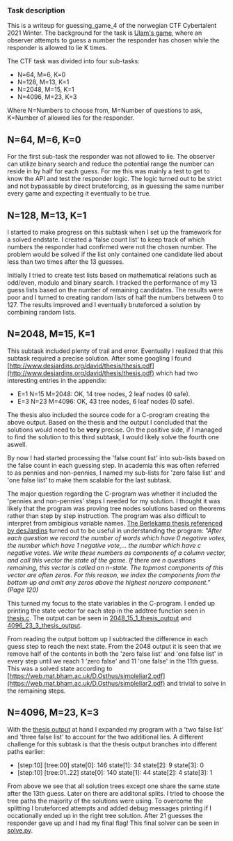 ### Task description
This is a writeup for guessing_game_4 of the norwegian CTF Cybertalent 2021 Winter. The background for the task is [Ulam's game](https://en.wikipedia.org/wiki/Ulam%27s_game), where an observer attempts to guess a number the responder has chosen while the responder is allowed to lie K times.

The CTF task was divided into four sub-tasks:
  * N=64, M=6, K=0
  * N=128, M=13, K=1
  * N=2048, M=15, K=1
  * N=4096, M=23, K=3

Where N=Numbers to choose from, M=Number of questions to ask, K=Number of allowed lies for the responder.

## N=64, M=6, K=0
For the first sub-task the responder was not allowed to lie. The observer can utilize binary search and reduce the potential range the number can reside in by half for each guess. For me this was mainly a test to get to know the API and test the responder logic. The logic turned out to be strict and not bypassable by direct bruteforcing, as in guessing the same number every game and expecting it eventually to be true.

## N=128, M=13, K=1
I started to make progress on this subtask when I set up the framework for a solved endstate. I created a 'false count list' to keep track of which numbers the responder had confirmed were not the chosen number. The problem would be solved if the list only contained one candidate lied about less than two times after the 13 guesses.

Initially I tried to create test lists based on mathematical relations such as odd/even, modulo and binary search. I tracked the performance of my 13 guess lists based on the number of remaining candidates. The results were poor and I turned to creating random lists of half the numbers between 0 to 127. The results improved and I eventually bruteforced a solution by combining random lists.

## N=2048, M=15, K=1
This subtask included plenty of trail and error. Eventually I realized that this subtask required a precise solution. After some googling I found [http://www.desjardins.org/david/thesis/thesis.pdf](http://www.desjardins.org/david/thesis/thesis.pdf) which had two interesting entries in the appendix:

  * E=1 N=15 M=2048: OK, 14 tree nodes, 2 leaf nodes (0 safe).
  * E=3 N=23 M=4096: OK, 43 tree nodes, 6 leaf nodes (0 safe).

The thesis also included the source code for a C-program creating the above output. Based on the thesis and the output I concluded that the solutions would need to be **very** precise. On the positive side, if I managed to find the solution to this third subtask, I would likely solve the fourth one aswell.

By now I had started processing the 'false count list' into sub-lists based on the false count in each guessing step. In academia this was often referred to as pennies and non-pennies, I named my sub-lists for 'zero false list' and 'one false list' to make them scalable for the last subtask.

The major question regarding the C-program was whether it included the 'pennies and non-pennies' steps I needed for my solution. I thought it was likely that the program was proving tree nodes solutions based on theorems rather than step by step instruction. The program was also difficult to interpret from ambigious variable names. [The Berlekamp thesis referenced by desJardins](https://dspace.mit.edu/handle/1721.1/14783) turned out to be useful in understanding the program: 
*"After each question we record the number of words which have 0 negative votes, the number which have 1 negative vote,... the number which have c negative votes. We write these numbers as components of a column vector, and call this vector the state of the game. If there are n questions remaining, this vector is called an n-state. The topmost components of this vector are often zeros. For this reason, we index the components from the bottom up and omit any zeros above the highest nonzero component." (Page 120)*

This turned my focus to the state variables in the C-program. I ended up printing the state vector for each step in the addtree function seen in [thesis.c](thesis.c). The output can be seen in [2048_15_1_thesis_output](2048_15_1_thesis_output.txt) and [4096_23_3_thesis_output](4096_23_3_thesis_output.txt).

From reading the output bottom up I subtracted the difference in each guess step to reach the next state. From the 2048 output it is seen that we remove half of the contents in both the 'zero false list' and 'one false list' in every step until we reach 1 'zero false' and 11 'one false' in the 11th guess. This was a solved state according to [https://web.mat.bham.ac.uk/D.Osthus/simpleliar2.pdf](https://web.mat.bham.ac.uk/D.Osthus/simpleliar2.pdf) and trivial to solve in the remaining steps.

## N=4096, M=23, K=3
With the [thesis output](4096_23_3_thesis_output.txt) at hand I expanded my program with a 'two false list' and 'three false list' to account for the two additional lies. A different challenge for this subtask is that the thesis output branches into different paths earlier:
  * [step:10] [tree:00]     state[0]: 146 state[1]: 34 state[2]: 9 state[3]: 0
  * [step:10] [tree:01..22] state[0]: 140 state[1]: 44 state[2]: 4 state[3]: 1

From above we see that all solution trees except one share the same state after the 13th guess. Later on there are additonal splits. I tried to choose the tree paths the majority of the solutions were using. To overcome the splitting I bruteforced attempts and added debug messages printing if I occationally ended up in the right tree solution. After 21 guesses the responder gave up and I had my final flag! This final solver can be seen in [solve.py](solve.py).


